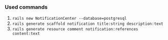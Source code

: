 ### Used commands
1. ```rails new NotificationCenter --database=postgresql```
2. ```rails generate scaffold notification title:string description:text```
3. ```rails generate resource comment notification:references content:text```